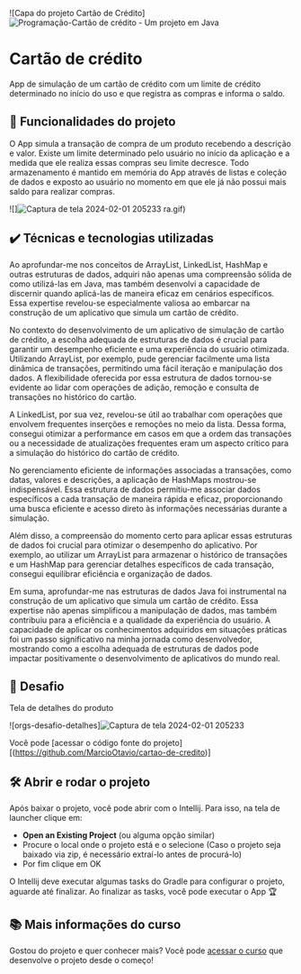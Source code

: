 
![Capa do projeto Cartão de Crédito]![Programação-Cartão de crédito - Um projeto em Java](https://github.com/MarcioOtavio/cartao-de-credito/assets/114531896/8bbf10bb-8c79-4df9-8476-53c52778b469)

# Cartão de crédito

App de simulação de um cartão de crédito com um limite de crédito determinado no início do uso e que registra as compras e informa o saldo.

## 🔨 Funcionalidades do projeto

O App simula a transação de compra de um produto recebendo a  descrição e valor. Existe um limite determinado pelo usuário no início da aplicação e a medida que ele realiza essas compras seu limite decresce. Todo armazenamento é mantido em memória do App através de listas e coleção de dados e exposto ao usuário no momento em que ele já não possui mais saldo para realizar compras.

![]![Captura de tela 2024-02-01 205233](https://github.com/MarcioOtavio/cartao-de-credito/assets/114531896/8399fb01-7011-4970-bf12-cd12103be0c1)
ra.gif)

## ✔️ Técnicas e tecnologias utilizadas

Ao aprofundar-me nos conceitos de ArrayList, LinkedList, HashMap e outras estruturas de dados, adquiri não apenas uma compreensão sólida de como utilizá-las em Java, mas também desenvolvi a capacidade de discernir quando aplicá-las de maneira eficaz em cenários específicos. Essa expertise revelou-se especialmente valiosa ao embarcar na construção de um aplicativo que simula um cartão de crédito.

No contexto do desenvolvimento de um aplicativo de simulação de cartão de crédito, a escolha adequada de estruturas de dados é crucial para garantir um desempenho eficiente e uma experiência do usuário otimizada. Utilizando ArrayList, por exemplo, pude gerenciar facilmente uma lista dinâmica de transações, permitindo uma fácil iteração e manipulação dos dados. A flexibilidade oferecida por essa estrutura de dados tornou-se evidente ao lidar com operações de adição, remoção e consulta de transações no histórico do cartão.

A LinkedList, por sua vez, revelou-se útil ao trabalhar com operações que envolvem frequentes inserções e remoções no meio da lista. Dessa forma, consegui otimizar a performance em casos em que a ordem das transações ou a necessidade de atualizações frequentes eram um aspecto crítico para a simulação do histórico do cartão de crédito.

No gerenciamento eficiente de informações associadas a transações, como datas, valores e descrições, a aplicação de HashMaps mostrou-se indispensável. Essa estrutura de dados permitiu-me associar dados específicos a cada transação de maneira rápida e eficaz, proporcionando uma busca eficiente e acesso direto às informações necessárias durante a simulação.

Além disso, a compreensão do momento certo para aplicar essas estruturas de dados foi crucial para otimizar o desempenho do aplicativo. Por exemplo, ao utilizar um ArrayList para armazenar o histórico de transações e um HashMap para gerenciar detalhes específicos de cada transação, consegui equilibrar eficiência e organização de dados.

Em suma, aprofundar-me nas estruturas de dados Java foi instrumental na construção de um aplicativo que simula um cartão de crédito. Essa expertise não apenas simplificou a manipulação de dados, mas também contribuiu para a eficiência e a qualidade da experiência do usuário. A capacidade de aplicar os conhecimentos adquiridos em situações práticas foi um passo significativo na minha jornada como desenvolvedor, mostrando como a escolha adequada de estruturas de dados pode impactar positivamente o desenvolvimento de aplicativos do mundo real.

## 🎯 Desafio

Tela de detalhes do produto

![orgs-desafio-detalhes]![Captura de tela 2024-02-01 205233](https://github.com/MarcioOtavio/cartao-de-credito/assets/114531896/ab314a5f-8263-45a3-9dd4-4e9acced206f)


Você pode [acessar o código fonte do projeto][(https://github.com/MarcioOtavio/cartao-de-credito)]

## 🛠️ Abrir e rodar o projeto

Após baixar o projeto, você pode abrir com o Intellij. Para isso, na tela de launcher clique em:

- **Open an Existing Project** (ou alguma opção similar)
- Procure o local onde o projeto está e o selecione (Caso o projeto seja baixado via zip, é necessário extraí-lo antes de procurá-lo)
- Por fim clique em OK

O Intellij deve executar algumas tasks do Gradle para configurar o projeto, aguarde até finalizar. Ao finalizar as tasks, você pode executar o App 🏆 

## 📚 Mais informações do curso

Gostou do projeto e quer conhecer mais? Você pode [acessar o curso](https://cursos.alura.com.br/course/java-listas-colecoes-dados) que desenvolve o projeto desde o começo!

